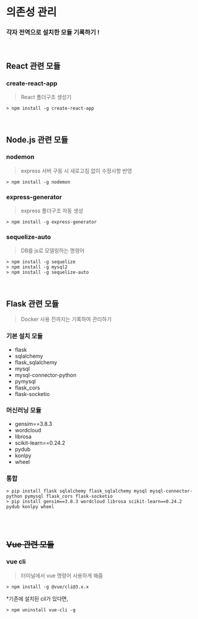 # 의존성 관리

### 각자 전역으로 설치한 모듈 기록하기 !

<br>

## React 관련 모듈

### create-react-app
> React 폴더구조 생성기
```
> npm install -g create-react-app
```


<br>

## Node.js 관련 모듈

### nodemon
> express 서버 구동 시 새로고침 없이 수정사항 반영
```
> npm install -g nodemon
```

### express-generator
> express 폴더구조 자동 생성
```
> npm install -g express-generator
```

### sequelize-auto
> DB를 js로 모델링하는 명령어
```
> npm install -g sequelize
> npm install -g mysql2
> npm install -g sequelize-auto
```

<br>

## Flask 관련 모듈
> Docker 사용 전까지는 기록하여 관리하기

### 기본 설치 모듈

- flask 
- sqlalchemy 
- flask_sqlalchemy
- mysql 
- mysql-connector-python
- pymysql
- flask_cors
- flask-socketio

### 머신러닝 모듈

- gensim==3.8.3
- wordcloud
- librosa
- scikit-learn==0.24.2
- pydub
- konlpy
- wheel

### 통합

```
> pip install flask sqlalchemy flask_sqlalchemy mysql mysql-connector-python pymysql flask_cors flask-socketio 
> pip install gensim==3.8.3 wordcloud librosa scikit-learn==0.24.2 pydub konlpy wheel
```

<br>
<br>

## ~~Vue 관련 모듈~~

### vue cli 
> 터미널에서 vue 명령어 사용하게 해줌
```
> npm install -g @vue/cli@3.x.x
```

*기존에 설치된 cil가 있다면,
```
> npm uninstall vue-cli -g
```


